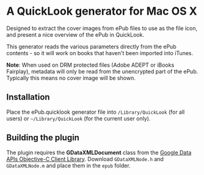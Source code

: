 # A QuickLook generator for Mac OS X

Designed to extract the cover images from ePub files to use as the file icon, and present a nice overview of the ePub in QuickLook.

This generator reads the various parameters directly from the ePub contents - so it will work on books that haven't been imported into iTunes.

**Note**: When used on DRM protected files (Adobe ADEPT or iBooks Fairplay), metadata will only be read from the unencrypted part of the ePub. Typically this means no cover image will be shown.

## Installation

Place the ePub.quicklook generator file into `/Library/QuickLook` (for all users) or `~/Library/QuickLook` (for the current user only).

## Building the plugin

The plugin requires the **GDataXMLDocument** class from the [Google Data APIs Objective-C Client Library](http://code.google.com/p/gdata-objectivec-client/). Download `GDataXMLNode.h` and `GDataXMLNode.m` and place them in the `epub` folder.
